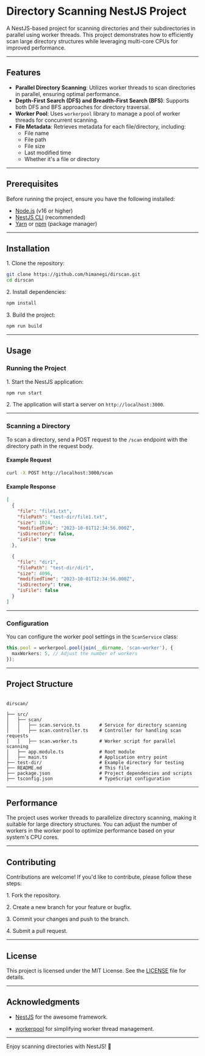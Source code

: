 # Directory Scanning NestJS Project

A NestJS-based project for scanning directories and their subdirectories in parallel using worker threads. This project demonstrates how to efficiently scan large directory structures while leveraging multi-core CPUs for improved performance.

---

## Features

- **Parallel Directory Scanning**: Utilizes worker threads to scan directories in parallel, ensuring optimal performance.
- **Depth-First Search (DFS) and Breadth-First Search (BFS)**: Supports both DFS and BFS approaches for directory traversal.
- **Worker Pool**: Uses `workerpool` library to manage a pool of worker threads for concurrent scanning.
- **File Metadata**: Retrieves metadata for each file/directory, including:
  - File name
  - File path
  - File size
  - Last modified time
  - Whether it's a file or directory

---

## Prerequisites

Before running the project, ensure you have the following installed:

- [Node.js](https://nodejs.org/) (v16 or higher)
- [NestJS CLI](https://docs.nestjs.com/cli/overview) (recommended)
- [Yarn](https://yarnpkg.com/) or [npm](https://www.npmjs.com/) (package manager)

---

## Installation

1\. Clone the repository:

```bash
git clone https://github.com/himanegi/dirscan.git
cd dirscan
```

2\. Install dependencies:

```bash
npm install
```

3\. Build the project:

```bash
npm run build
```

---

## Usage

### Running the Project

1\. Start the NestJS application:

```bash
npm run start
```

2\. The application will start a server on `http://localhost:3000`.

---

### Scanning a Directory

To scan a directory, send a POST request to the `/scan` endpoint with the directory path in the request body.

#### Example Request

```bash
curl -X POST http://localhost:3000/scan
```

#### Example Response

```json
[
  {
    "file": "file1.txt",
    "filePath": "test-dir/file1.txt",
    "size": 1024,
    "modifiedTime": "2023-10-01T12:34:56.000Z",
    "isDirectory": false,
    "isFile": true
  },

  {
    "file": "dir1",
    "filePath": "test-dir/dir1",
    "size": 4096,
    "modifiedTime": "2023-10-01T12:34:56.000Z",
    "isDirectory": true,
    "isFile": false
  }
]
```

---

### Configuration

You can configure the worker pool settings in the `ScanService` class:

```typescript
this.pool = workerpool.pool(join(__dirname, 'scan-worker'), {
  maxWorkers: 5, // Adjust the number of workers
});
```

---

## Project Structure

```

dirscan/

├── src/
│   ├── scan/
│   │   ├── scan.service.ts       # Service for directory scanning
│   │   ├── scan.controller.ts    # Controller for handling scan requests
│   │   ├── scan.worker.ts        # Worker script for parallel scanning
│   ├── app.module.ts             # Root module
│   ├── main.ts                   # Application entry point
├── test-dir/                     # Example directory for testing
├── README.md                     # This file
├── package.json                  # Project dependencies and scripts
├── tsconfig.json                 # TypeScript configuration

```

---

## Performance

The project uses worker threads to parallelize directory scanning, making it suitable for large directory structures. You can adjust the number of workers in the worker pool to optimize performance based on your system's CPU cores.

---

## Contributing

Contributions are welcome! If you'd like to contribute, please follow these steps:

1\. Fork the repository.

2\. Create a new branch for your feature or bugfix.

3\. Commit your changes and push to the branch.

4\. Submit a pull request.

---

## License

This project is licensed under the MIT License. See the [LICENSE](LICENSE) file for details.

---

## Acknowledgments

- [NestJS](https://nestjs.com/) for the awesome framework.

- [workerpool](https://github.com/josdejong/workerpool) for simplifying worker thread management.

---

Enjoy scanning directories with NestJS! 🚀
